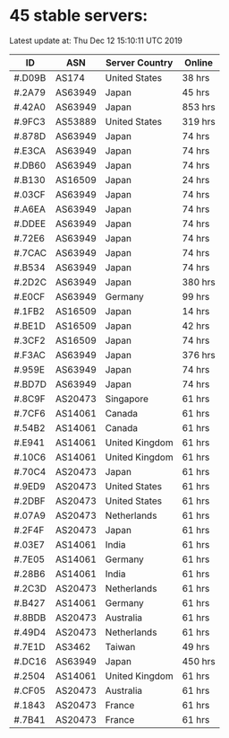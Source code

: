 # 45 stable servers:

Latest update at: Thu Dec 12 15:10:11 UTC 2019

| ID | ASN | Server Country | Online |
| -- | --- | -------------- | ------ |
| #.D09B | AS174 | United States | 38 hrs |
| #.2A79 | AS63949 | Japan | 45 hrs |
| #.42A0 | AS63949 | Japan | 853 hrs |
| #.9FC3 | AS53889 | United States | 319 hrs |
| #.878D | AS63949 | Japan | 74 hrs |
| #.E3CA | AS63949 | Japan | 74 hrs |
| #.DB60 | AS63949 | Japan | 74 hrs |
| #.B130 | AS16509 | Japan | 24 hrs |
| #.03CF | AS63949 | Japan | 74 hrs |
| #.A6EA | AS63949 | Japan | 74 hrs |
| #.DDEE | AS63949 | Japan | 74 hrs |
| #.72E6 | AS63949 | Japan | 74 hrs |
| #.7CAC | AS63949 | Japan | 74 hrs |
| #.B534 | AS63949 | Japan | 74 hrs |
| #.2D2C | AS63949 | Japan | 380 hrs |
| #.E0CF | AS63949 | Germany | 99 hrs |
| #.1FB2 | AS16509 | Japan | 14 hrs |
| #.BE1D | AS16509 | Japan | 42 hrs |
| #.3CF2 | AS16509 | Japan | 74 hrs |
| #.F3AC | AS63949 | Japan | 376 hrs |
| #.959E | AS63949 | Japan | 74 hrs |
| #.BD7D | AS63949 | Japan | 74 hrs |
| #.8C9F | AS20473 | Singapore | 61 hrs |
| #.7CF6 | AS14061 | Canada | 61 hrs |
| #.54B2 | AS14061 | Canada | 61 hrs |
| #.E941 | AS14061 | United Kingdom | 61 hrs |
| #.10C6 | AS14061 | United Kingdom | 61 hrs |
| #.70C4 | AS20473 | Japan | 61 hrs |
| #.9ED9 | AS20473 | United States | 61 hrs |
| #.2DBF | AS20473 | United States | 61 hrs |
| #.07A9 | AS20473 | Netherlands | 61 hrs |
| #.2F4F | AS20473 | Japan | 61 hrs |
| #.03E7 | AS14061 | India | 61 hrs |
| #.7E05 | AS14061 | Germany | 61 hrs |
| #.28B6 | AS14061 | India | 61 hrs |
| #.2C3D | AS20473 | Netherlands | 61 hrs |
| #.B427 | AS14061 | Germany | 61 hrs |
| #.8BDB | AS20473 | Australia | 61 hrs |
| #.49D4 | AS20473 | Netherlands | 61 hrs |
| #.7E1D | AS3462 | Taiwan | 49 hrs |
| #.DC16 | AS63949 | Japan | 450 hrs |
| #.2504 | AS14061 | United Kingdom | 61 hrs |
| #.CF05 | AS20473 | Australia | 61 hrs |
| #.1843 | AS20473 | France | 61 hrs |
| #.7B41 | AS20473 | France | 61 hrs |


